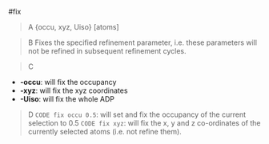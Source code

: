 #fix

>A {occu, xyz, Uiso} [atoms]

>B Fixes the specified refinement parameter, i.e. these parameters will not be refined in subsequent refinement cycles.

>C
 * **-occu**: will fix the occupancy 
 * **-xyz**: will fix the xyz coordinates
 * **-Uiso**: will fix the whole ADP

>D `CODE fix occu 0.5`: will set and fix the occupancy of the current selection to 0.5
`CODE fix xyz`: will fix the x, y and z co-ordinates of the currently selected atoms (i.e. not refine them).
